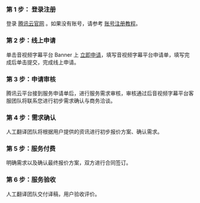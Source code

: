 ### 第 1 步： 登录注册
登录 [腾讯云官网](https://cloud.tencent.com) 。如果没有账号，请参考 [账号注册教程](https://www.qcloud.com/document/product/378/8415)。

### 第 2 步：线上申请
单击音视频字幕平台 Banner 上 [立即申请](https://cloud.tencent.com/apply/p/x1eqiawvb9)，填写音视频字幕平台申请单，填写完成后单击提交，完成线上申请。

### 第 3 步：申请审核
腾讯云平台接到服务申请单后，进行服务需求审核，审核通过后音视频字幕平台客服团队将联系您进行初步需求确认与商务洽谈。

### 第 4 步：需求确认
人工翻译团队将根据用户提供的资讯进行初步报价方案、确认需求。

### 第 5 步：服务付费
明确需求以及确认最终报价方案，双方进行合同签订。

### 第 6 步：服务验收
人工翻译团队交付译稿，用户验收评价。  


